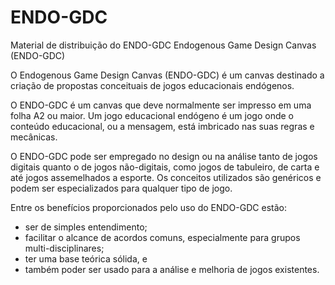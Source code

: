 # ENDO-GDC

Material de distribuição do ENDO-GDC
Endogenous Game Design Canvas (ENDO-GDC)

O Endogenous Game Design Canvas (ENDO-GDC) é um canvas destinado a criação de propostas conceituais de jogos educacionais endógenos.

O ENDO-GDC é um canvas que deve normalmente ser impresso em uma folha A2 ou maior.
Um jogo educacional endógeno é um jogo onde o conteúdo educacional, ou a mensagem,
está imbricado nas suas regras e mecânicas.

O ENDO-GDC pode ser empregado no design ou na análise tanto de jogos digitais
quanto o de jogos não-digitais, como jogos de tabuleiro, de carta e até jogos assemelhados
a esporte. Os conceitos utilizados são genéricos e podem ser especializados para qualquer
tipo de jogo.

Entre os benefícios proporcionados pelo uso do ENDO-GDC estão:

* ser de simples entendimento;
* facilitar o alcance de acordos comuns, especialmente para grupos multi-disciplinares;
* ter uma base teórica sólida, e
* também poder ser usado para a análise e melhoria de jogos existentes.
